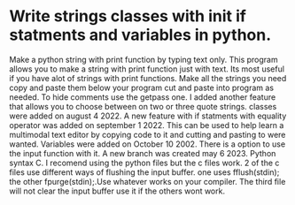 # Write strings classes with init if statments and variables in python.
Make a python string with print function by typing text only.
This program allows you to make a string with print function
just with text. Its most useful if you have alot of strings 
with print functions. Make all the strings you need copy and paste them
below your program cut and paste into program as needed.
To hide comments use the getpass one. I added another feature that
allows you to choose between on two or three quote strings.
classes were added on august 4 2022. A new feature with if statments with equality operator
was added on september 1 2022. This can be used to help learn a multimodal text editor
by copying code to it and cutting and pasting to were wanted. Variables were added on October 10 2002.
There is a option to use the input function with it. A new branch was created may 6 2023. Python syntax
C. I recomend using the python files but the c files work. 2 of the c files use different ways of flushing the input buffer. one uses fflush(stdin); the other fpurge(stdin);.Use whatever works on your
compiler. The third file will not clear the input buffer use it if the others wont work.
